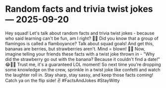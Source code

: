 # Random facts and trivia twist jokes — 2025-09-20

Hey squad! Let's talk about random facts and trivia twist jokes - because who said learning can't be fun, am I right? 🧠💥 Did you know that a group of flamingos is called a flamboyance? Talk about squad goals! And get this, bananas are berries, but strawberries aren't. Mind = blown! 🍌🍓 Now, imagine telling your friends these facts with a twist joke thrown in - "Why did the strawberry go out with the banana? Because it couldn't find a date!" 😂🍌🍓 Trust me, it's a guaranteed LOL moment! So next time you're dropping some knowledge on the crew, sprinkle in a twist joke like confetti and watch the laughter roll in. Stay sharp, stay sassy, and keep those facts coming! Catch ya on the flip side! ✌️ #FactsAndJokes #StayWitty
